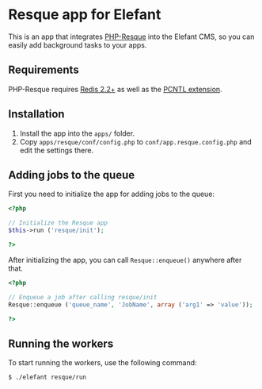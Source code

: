 # Resque app for Elefant

This is an app that integrates [PHP-Resque](https://github.com/chrisboulton/php-resque)
into the Elefant CMS, so you can easily add background tasks to your apps.

## Requirements

PHP-Resque requires [Redis 2.2+](http://redis.io/) as well as the
[PCNTL extension](http://ca1.php.net/manual/en/pcntl.installation.php).

## Installation

1. Install the app into the `apps/` folder.
2. Copy `apps/resque/conf/config.php` to `conf/app.resque.config.php` and edit the settings there.

## Adding jobs to the queue

First you need to initialize the app for adding jobs to the queue:

```php
<?php

// Initialize the Resque app
$this->run ('resque/init');

?>
```

After initializing the app, you can call `Resque::enqueue()` anywhere after that.

```php
<?php

// Enqueue a job after calling resque/init
Resque::enqueue ('queue_name', 'JobName', array ('arg1' => 'value'));

?>
```

## Running the workers

To start running the workers, use the following command:

```bash
$ ./elefant resque/run
```
